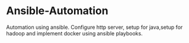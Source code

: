# Ansible-Automation
Automation using ansible. Configure http server, setup for java,setup for hadoop and implement docker using ansible playbooks.


